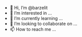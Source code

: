 - 👋 Hi, I’m @barzelit
- 👀 I’m interested in ...
- 🌱 I’m currently learning ...
- 💞️ I’m looking to collaborate on ...
- 📫 How to reach me ...

<!---
barzelit/barzelit is a ✨ special ✨ repository because its `README.md` (this file) appears on your GitHub profile.
You can click the Preview link to take a look at your changes.
--->
